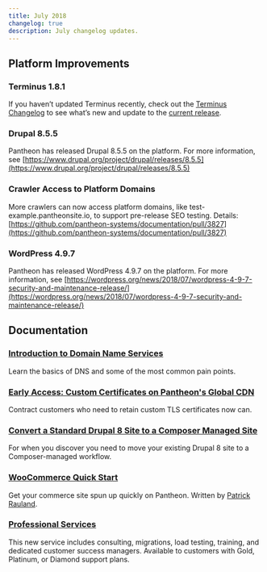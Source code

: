 ```yaml
---
title: July 2018
changelog: true
description: July changelog updates.
---
```

## Platform Improvements
### Terminus 1.8.1
If you haven’t updated Terminus recently, check out the <a data-proofer-ignore href="/docs/terminus/updates/#changelog">Terminus Changelog</a> to see what’s new and update to the <a data-proofer-ignore href="/docs/terminus/updates/#update-to-the-current-release">current release</a>.

### Drupal 8.5.5
Pantheon has released Drupal 8.5.5 on the platform. For more information, see [https://www.drupal.org/project/drupal/releases/8.5.5](https://www.drupal.org/project/drupal/releases/8.5.5)

### Crawler Access to Platform Domains
More crawlers can now access platform domains, like test-example.pantheonsite.io, to support pre-release SEO testing. Details: [https://github.com/pantheon-systems/documentation/pull/3827](https://github.com/pantheon-systems/documentation/pull/3827)

### WordPress 4.9.7
Pantheon has released WordPress 4.9.7 on the platform. For more information, see [https://wordpress.org/news/2018/07/wordpress-4-9-7-security-and-maintenance-release/](https://wordpress.org/news/2018/07/wordpress-4-9-7-security-and-maintenance-release/)

## Documentation

### [Introduction to Domain Name Services](/dns/)
Learn the basics of DNS and some of the most common pain points.

### [Early Access: Custom Certificates on Pantheon's Global CDN](/custom-certificates/)
Contract customers who need to retain custom TLS certificates now can.

### [Convert a Standard Drupal 8 Site to a Composer Managed Site](/guides/composer-convert/)
For when you discover you need to move your existing Drupal 8 site to a Composer-managed workflow.

### [WooCommerce Quick Start](/guides/woocommerce/)
Get your commerce site spun up quickly on Pantheon. Written by [Patrick Rauland](https://www.speakinginbytes.com/).

### [Professional Services](/professional-services/)
This new service includes consulting, migrations, load testing, training, and dedicated customer success managers. Available to customers with Gold, Platinum, or Diamond support plans.
